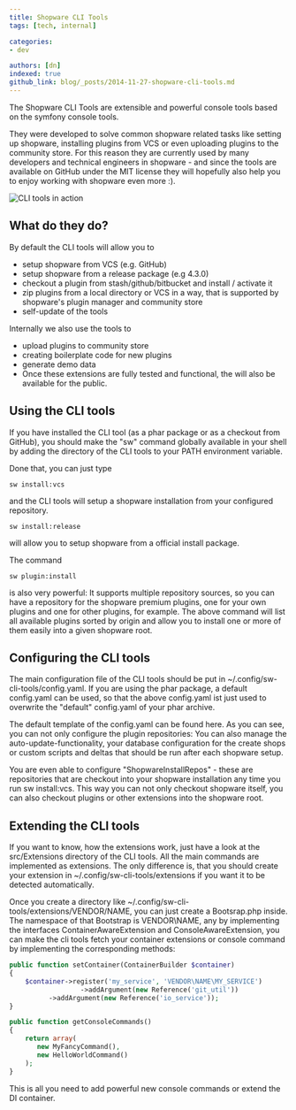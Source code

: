 ```yaml
---
title: Shopware CLI Tools
tags: [tech, internal]

categories:
- dev

authors: [dn]
indexed: true
github_link: blog/_posts/2014-11-27-shopware-cli-tools.md
---
```


The Shopware CLI Tools are extensible and powerful console tools based on the symfony console tools.

They were developed to solve common shopware related tasks like setting up shopware, installing plugins from VCS or even uploading plugins to the community store. For this reason they are currently used by many developers and technical engineers in shopware - and since the tools are available on GitHub under the MIT license they will hopefully also help you to enjoy working with shopware even more :).

![CLI tools in action](/blog/img/shopware-cli-tools.png)

## What do they do?
By default the CLI tools will allow you to

- setup shopware from VCS (e.g. GitHub)
- setup shopware from a release package (e.g 4.3.0)
- checkout a plugin from stash/github/bitbucket and install / activate it
- zip plugins from a local directory or VCS in a way, that is supported by shopware's plugin manager and community store
- self-update of the tools

Internally we also use the tools to

- upload plugins to community store
- creating boilerplate code for new plugins
- generate demo data
- Once these extensions are fully tested and functional, the will also be available for the public.

## Using the CLI tools
If you have installed the CLI tool (as a phar package or as a checkout from GitHub), you should make the "sw" command globally available in your shell by adding the directory of the CLI tools to your PATH environment variable.

Done that, you can just type

`sw install:vcs`

and the CLI tools will setup a shopware installation from your configured repository.

`sw install:release`

will allow you to setup shopware from a official install package.

The command

`sw plugin:install`

is also very powerful: It supports multiple repository sources, so you can have a repository for the shopware premium plugins, one for your own plugins and one for other plugins, for example. The above command will list all available plugins sorted by origin and allow you to install one or more of them easily into a given shopware root.

## Configuring the CLI tools
The main configuration file of the CLI tools should be put in ~/.config/sw-cli-tools/config.yaml. If you are using the phar package, a default config.yaml can be used, so that the above config.yaml ist just used to overwrite the "default" config.yaml of your phar archive.

The default template of the config.yaml can be found here. As you can see, you can not only configure the plugin repositories: You can also manage the auto-update-functionality, your database configuration for the create shops or custom scripts and deltas that should be run after each shopware setup.

You are even able to configure "ShopwareInstallRepos" - these are repositories that are checkout into your shopware installation any time you run sw install:vcs. This way you can not only checkout shopware itself, you can also checkout plugins or other extensions into the shopware root.

## Extending the CLI tools
If you want to know, how the extensions work, just have a look at the src/Extensions directory of the CLI tools. All the main commands are implemented as extensions. The only difference is, that you should create your extension in ~/.config/sw-cli-tools/extensions if you want it to be detected automatically.

Once you create a directory like ~/.config/sw-cli-tools/extensions/VENDOR/NAME, you can just create a Bootsrap.php inside. The namespace of that Bootstrap is VENDOR\NAME, any by implementing the interfaces ContainerAwareExtension and ConsoleAwareExtension, you can make the cli tools fetch your container extensions or console command by implementing the corresponding methods:

```php
public function setContainer(ContainerBuilder $container)
{
	$container->register('my_service', 'VENDOR\NAME\MY_SERVICE')
                  ->addArgument(new Reference('git_util'))
		  ->addArgument(new Reference('io_service'));
}

public function getConsoleCommands()
{
    return array(
       new MyFancyCommand(),
       new HelloWorldCommand()
    );
}
```

This is all you need to add powerful new console commands or extend the DI container.
